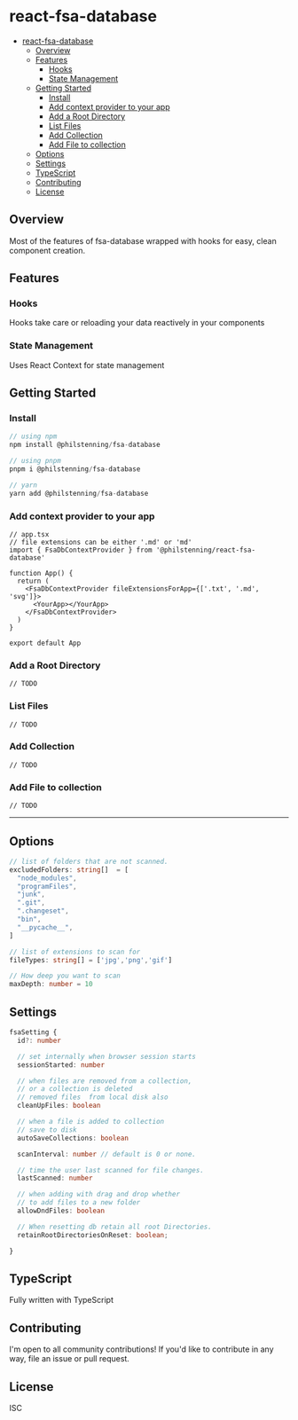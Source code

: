 # react-fsa-database

- [react-fsa-database](#react-fsa-database)
  - [Overview](#overview)
  - [Features](#features)
    - [Hooks](#hooks)
    - [State Management](#state-management)
  - [Getting Started](#getting-started)
    - [Install](#install)
    - [Add context provider to your app](#add-context-provider-to-your-app)
    - [Add a Root Directory](#add-a-root-directory)
    - [List Files](#list-files)
    - [Add Collection](#add-collection)
    - [Add File to collection](#add-file-to-collection)
  - [Options](#options)
  - [Settings](#settings)
  - [TypeScript](#typescript)
  - [Contributing](#contributing)
  - [License](#license)

## Overview

Most of the features of fsa-database wrapped with hooks for easy, clean component creation.

## Features

### Hooks
Hooks take care or reloading your data reactively in your components 

### State Management

Uses React Context for state management 


## Getting Started

### Install

```js
// using npm
npm install @philstenning/fsa-database

// using pnpm
pnpm i @philstenning/fsa-database

// yarn
yarn add @philstenning/fsa-database
```

### Add context provider to your app

```tsx
// app.tsx
// file extensions can be either '.md' or 'md'
import { FsaDbContextProvider } from '@philstenning/react-fsa-database'

function App() {
  return (
    <FsaDbContextProvider fileExtensionsForApp={['.txt', '.md', 'svg']}>
      <YourApp></YourApp>
    </FsaDbContextProvider>
  )
}

export default App
```

### Add a Root Directory

```tsx
// TODO
```

### List Files

```tsx
// TODO
```

### Add Collection

```tsx
// TODO
```

### Add File to collection

```tsx
// TODO
```

---

## Options

```ts
// list of folders that are not scanned.
excludedFolders: string[]  = [
  "node_modules",
  "programFiles",
  "junk",
  ".git",
  ".changeset",
  "bin",
  "__pycache__",
]


```

```ts
// list of extensions to scan for
fileTypes: string[] = ['jpg','png','gif']

```

```ts
// How deep you want to scan
maxDepth: number = 10
```

## Settings

```ts
fsaSetting {
  id?: number

  // set internally when browser session starts
  sessionStarted: number

  // when files are removed from a collection,
  // or a collection is deleted
  // removed files  from local disk also
  cleanUpFiles: boolean

  // when a file is added to collection
  // save to disk
  autoSaveCollections: boolean

  scanInterval: number // default is 0 or none.

  // time the user last scanned for file changes.
  lastScanned: number

  // when adding with drag and drop whether
  // to add files to a new folder
  allowDndFiles: boolean

  // When resetting db retain all root Directories.
  retainRootDirectoriesOnReset: boolean;

}
```

## TypeScript

Fully written with TypeScript

## Contributing

I'm open to all community contributions! If you'd like to contribute in any way, file an issue or pull request.

## License

ISC
